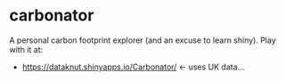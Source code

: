 # carbonator

A personal carbon footprint explorer (and an excuse to learn shiny). Play with it at:

  * https://dataknut.shinyapps.io/Carbonator/ <- uses UK data...
